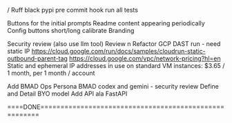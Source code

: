 / Ruff black pypi pre commit hook
run all tests


Buttons for the initial prompts
Readme content appearing periodically
Config buttons short/long calibrate
Branding 

Security review (also use llm tool)
Review n Refactor
GCP DAST run - need static IP 
    https://cloud.google.com/run/docs/samples/cloudrun-static-outbound-parent-tag
    https://cloud.google.com/vpc/network-pricing?hl=en Static and ephemeral IP addresses in use on standard VM instances: $3.65 / 1 month, per 1 month / account

Add BMAD Ops Persona
BMAD codex and gemini - security review
Define and Detail BYO model 
Add API ala FastAPI

====DONE======================================================

